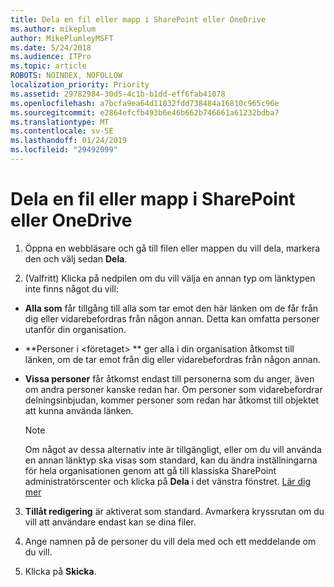 ```yaml
---
title: Dela en fil eller mapp i SharePoint eller OneDrive
ms.author: mikeplum
author: MikePlumleyMSFT
ms.date: 5/24/2018
ms.audience: ITPro
ms.topic: article
ROBOTS: NOINDEX, NOFOLLOW
localization_priority: Priority
ms.assetid: 29782984-30d5-4c1b-b1dd-eff6fab41078
ms.openlocfilehash: a7bcfa9ea64d11032fdd738484a16810c965c96e
ms.sourcegitcommit: e2864efcfb493b6e46b662b746661a61232bdba7
ms.translationtype: MT
ms.contentlocale: sv-SE
ms.lasthandoff: 01/24/2019
ms.locfileid: "29492099"
---
```

# <a name="share-a-file-or-folder-in-sharepoint-or-onedrive"></a>Dela en fil eller mapp i SharePoint eller OneDrive

1. Öppna en webbläsare och gå till filen eller mappen du vill dela, markera den och välj sedan **Dela**. 
    
2. (Valfritt) Klicka på nedpilen om du vill välja en annan typ om länktypen inte finns något du vill:
    
  - **Alla som** får tillgång till alla som tar emot den här länken om de får från dig eller vidarebefordras från någon annan. Detta kan omfatta personer utanför din organisation. 
    
  - **Personer i \<företaget\> ** ger alla i din organisation åtkomst till länken, om de tar emot från dig eller vidarebefordras från någon annan. 
    
  - **Vissa personer** får åtkomst endast till personerna som du anger, även om andra personer kanske redan har. Om personer som vidarebefordrar delningsinbjudan, kommer personer som redan har åtkomst till objektet att kunna använda länken. 
    
    > [!NOTE]
    > Om något av dessa alternativ inte är tillgängligt, eller om du vill använda en annan länktyp ska visas som standard, kan du ändra inställningarna för hela organisationen genom att gå till klassiska SharePoint administratörscenter och klicka på **Dela** i det vänstra fönstret. [Lär dig mer](https://go.microsoft.com/fwlink/?linkid=866426)
  
3. **Tillåt redigering** är aktiverat som standard. Avmarkera kryssrutan om du vill att användare endast kan se dina filer. 
    
4. Ange namnen på de personer du vill dela med och ett meddelande om du vill.
    
5. Klicka på **Skicka**. 
    

